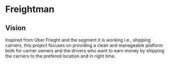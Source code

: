 # Freightman

## Vision

Inspired from Uber Frieght and the segment it is working i.e., shipping carriers, this project focuses on providing a clean and manageable platform both for carrier owners and the drivers who want to earn money by shipping the carriers to the prefered location and in right time.
